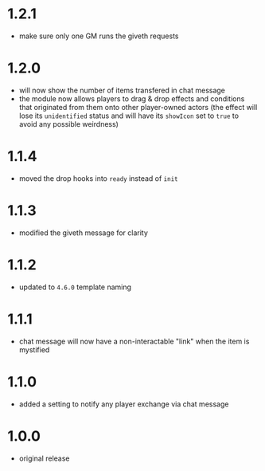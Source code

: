 # 1.2.1

-   make sure only one GM runs the giveth requests

# 1.2.0

-   will now show the number of items transfered in chat message
-   the module now allows players to drag & drop effects and conditions that originated from them onto other player-owned actors (the effect will lose its `unidentified` status and will have its `showIcon` set to `true` to avoid any possible weirdness)

# 1.1.4

-   moved the drop hooks into `ready` instead of `init`

# 1.1.3

-   modified the giveth message for clarity

# 1.1.2

-   updated to `4.6.0` template naming

# 1.1.1

-   chat message will now have a non-interactable "link" when the item is mystified

# 1.1.0

-   added a setting to notify any player exchange via chat message

# 1.0.0

-   original release
